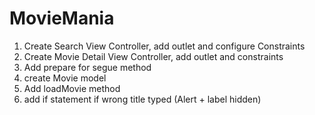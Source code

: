 # MovieMania

1. Create Search View Controller, add outlet and configure Constraints
2. Create Movie Detail View Controller, add outlet and constraints
3. Add prepare for segue method
4. create Movie model
5. Add loadMovie method
6. add if statement if wrong title typed (Alert + label hidden)
